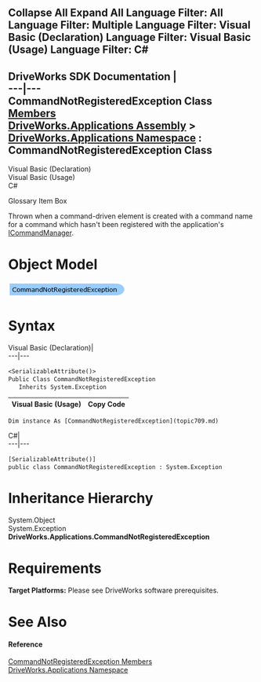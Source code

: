 Collapse All Expand All Language Filter: All  Language Filter: Multiple  Language Filter: Visual Basic (Declaration) Language Filter: Visual Basic (Usage) Language Filter: C#  
---  
DriveWorks SDK Documentation  |   
---|---  
CommandNotRegisteredException Class   
[Members](topic710.md)   
[DriveWorks.Applications Assembly](topic13.md) > [DriveWorks.Applications Namespace](topic16.md) : CommandNotRegisteredException Class  
---  
  
Visual Basic (Declaration)    
Visual Basic (Usage)    
C# 

Glossary Item Box

Thrown when a command-driven element is created with a command name for a command which hasn't been registered with the application's [ICommandManager](topic143.md). 

# Object Model

![](dotnetdiagramimages/image6.png)

# Syntax

Visual Basic (Declaration)|   
---|---  
      
    
    <SerializableAttribute()>
    Public Class CommandNotRegisteredException 
       Inherits System.Exception  
  
Visual Basic (Usage)| Copy Code  
---|---  
      
    
    Dim instance As [CommandNotRegisteredException](topic709.md)  
  
C#|   
---|---  
      
    
    [SerializableAttribute()]
    public class CommandNotRegisteredException : System.Exception   
  
# Inheritance Hierarchy

System.Object  
System.Exception  
**DriveWorks.Applications.CommandNotRegisteredException**  


# Requirements

**Target Platforms:** Please see DriveWorks software prerequisites.

# See Also

#### Reference

[CommandNotRegisteredException Members](topic710.md)   
[DriveWorks.Applications Namespace](topic16.md)


